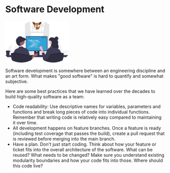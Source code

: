 # Software Development

<img src="/img/index/undraw_contribute_sqrl.svg" alt="Software Development Best Practices >" width="40%"/>

Software development is somewhere between an engineering discipline and an art form. What makes "good software" is hard to quantify and somewhat subjective.

Here are some best practices that we have learned over the decades to build high-quality software as a team:

* Code readability: Use descriptive names for variables, parameters and functions and break long pieces of code into individual functions. Remember that writing code is relatively easy compared to maintaining it over time.
* All development happens on feature branches. Once a feature is ready (including test coverage that passes the build), create a pull request that is reviewed before merging into the main branch.
* Have a plan. Don't just start coding. Think about how your feature or ticket fits into the overall architecture of the software. What can be reused? What needs to be changed? Make sure you understand existing modularity boundaries and how your code fits into those. Where should this code live?
